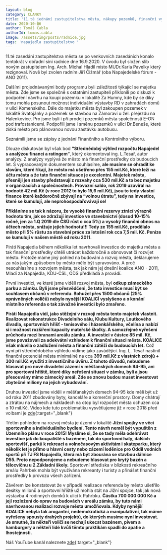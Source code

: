 ```yaml
---
layout: blog
category: CLANKY
title: '11.té jednání zastupitelstva města, nákupy pozemků, finanční výhled 2020-2023'
date: 2020-10-06
author: Tomáš Čabla
authorId: tomas.cabla
image: /assets/img/posts/radnice.jpg  
tags: 'napajedla zastupitelstvo '
---
```

11.té zasedání zastupitelstva města se po venkovních zasedáních konalo tentokrát v obřadní síni radnice dne 16.9.2020. V úvodu byl složen slib novým zastupitelem Ing. Arch. Michal Hladil místo MUDr.Karla Pavelky který rezignoval. Nově byl zvolen radním Jiří Čižmář (oba Napajedelské fórum - ANO 2011).


Dalšími projednávanými body programu byli záležitosti týkající se majetku města. Zde jsme se společně s ostatními zastupiteli přiklonili po diskuzi k podpoření návrhu na koupi pozemku v lokalitě Za Humny, kde by se díky tomu mohla posunout možnost individuální výstavby RD v zahradách domů v ulici Komenského. Dále do majetku města byl zakoupen pozemek v lokalitě Svatojánky a pozemek se stavbou na Zámoraví u žel. přejezdu na Halenkovice. Pro jsme byli i při prodeji pozemků města společnosti E-ON pod trafostanicemi. Podpořili jsme i směnu pozemků v ulici Dr.Beneše, které získá město pro plánovanou novou zastávku autobusu.


Seznámili jsme se zápisy z jednání Finančního a Kontrolního výboru. 


Dlouze diskutován byl však bod **“Střednědobý výhled rozpočtu Napajedel s analýzou financí a ratingem”**, který okomentoval ing. L.Tesař, autor analýzy. Z analýzy vyplývá že město má finanční prostředky do budoucích let. S vypracovaným dokumentem souhlasíme, **ale musíme se ohradit ke slovům, které říkají, že město má ušetřeno přes 155 mil.Kč, které leží na účtu města a že tato finanční situace je excelentní. Majetek města, přesněji jen stavby představují z rozvahy cca 530 mil.Kč a to bez majetku v organizacích a společnostech. Provozní saldo, rok 2019 uzavíral na hodnotě 42 mil.Kč (v roce 2012 to bylo 15,6 mil.Kč), jsou to tedy vlastní finance které každoročně zbývají na “volnou útratu”, tedy na investice, které se kumulují, ale neprohospodařovávají se!**

**Přikláníme se tak k názoru, že vysoké finanční rezervy ztrácí výrazně hodnotu tím, jak se zdražují investice ve stavebnictví (dosud 10-15% ročně, jen za 1.Q 2019 dle ČSÚ růst o cca 5%)  a vysoký finanční obnos na účtech města, snižuje jejich hodnotu!!! Tedy ze 155 mil.Kč, prodělalo město při 5% růstu za stavební práce za letošní rok cca 7,5 mil. Kč. Peníze se kumulují v našem městě od roku 2011.** 


Piráti Napajedla během několika let navrhovali investice do majetku města a tak finanční prostředky chtěli utrácet každoročně a obnovovat či rozvíjet město. Protože máme jiný pohled na budování a rozvoj města, deklarujeme za nás jakým způsobem by město mělo být spravováno. A proč nesouhlasíme s rozvojem města, tak jak nám jej dnešní koalice ANO - 2011, Mladí za Napajedla, KDU-ČSL, ODS předkládá a provádí.


První investicí, ve které jsme viděli rozvoj města, byl **odkup zámeckého parku a zámku. Byli jsme přesvědčeni, že tato investice musí být se souhlasem občanů v referendu. Bohužel přes 1500 občanů (25% oprávněných voličů) nebylo nynější KOALICÍ vyslyšeno a o konání místního referenda o tak závažné investici bylo zmařeno.** 


**Piráti Napajedla vidí, jako stěžejní v rozvoji města tento majetek vlastnit. Realizovat rekonstrukce Divadelního sálu, Klubu Kultury, Loutkového divadla, sportovních hřišť - tenisového i házenkářského, včelína a nabízí si i možnost rozšíření kapacity mateřské školky. A samozřejmě vyřešení průchodu mezi branami areálu zámku. A investici  v částce 85 mil. Kč, jsme považovali za adekvátní vzhledem k finanční situaci města. KOALICE však mluvila o zadlužení města a finanční zátěží do budoucích let.** Což nyní při střednědobého výhledu vidíme jako zavádějící. Ing. L. Tesař nastínil finanční potenciál města minimálně na cca **399 mil.Kč z vlastních zdrojů + 300 mil.Kč využití z investičního úvěru.  Z tohoto důvodů, nebudeme hlasovat pro nové divadelní zázemí v měšťanských domech 94-95, ani pro sportovní hřiště, které díky neřešení situaci v zámku, byli a jsou přesouvány mimo zámecký areál. Zde se znovu budou muset investovat zbytečné miliony na jejich vybudování.** 


Druhou investicí jsme viděli v měšťanských domech 94-95 kde měli být už od roku 2011 zbudovány byty, kanceláře a komerční prostory. Domy chátrají a ztrátou na nájmech a nákladech na otop byl rozpočet města ochuzen cca o 10 mil.Kč.  Video kde tuto problematiku vysvětlujeme již v roce 2018 před volbami je [zde](https://www.youtube.com/watch?v=XL-vziLu7vQ){:target="_blank"}


Třetím pohledem na rozvoj města je území v lokalitě **Jižní spojky ve věci sportovního a individuálního bydlení. Tento návrh neměl být vypuštěn z Územního plánu v roce 2015! Myslíme si, že se tady měla odehrávat investice jak do koupaliště s bazénem, tak do sportovní haly, dalších sportovišť, parků k rekreaci a volnočasovým aktivitám i skateparku, který několik let je přímo u hlavní cesty nebo zázemí loděnice pro Oddíl vodních sportů při TJ FS Napajedla, která má být zbourána se stavbou dálnice D55. Proto nepodporujeme a nebudeme hlasovat pro krytý bazén a tělocvičnu u 2.Základní školy.** Sportovní střediska v blízkosti rekreačního areálu Pahrbek mohla být využívána rekreanty i turisty a přinášet finanční prostředky k provozu všech zařízení.


Závěrem lze konstatovat že v případě realizace referenda by město ušetřilo desítky milionů a sportovní hřiště už mohla stát na Jižní spojce, tak jak nová výstavba 4 rodinných domků k ulici k Pahrbku. **Částka 700 000 000 Kč a její rozložení do oprav na budovách v areálu zámku, by tuto námi navrhovanou realizaci rozvoje města umožňovala.
Kdyby nynější KOALICE nebyla tak arogantní, nedemokratická a manipulativní, tak máme vyřešeny spousty drahých projektů, do kterých musíme nyní investovat. Je smutné, že někteří voliči se nechají ukecat bazénem, pivem a hamburgery a někteří lidé kvůli těmto praktikám spadli do apatie a lhostejnosti.**



Náš YouTube kanál naleznete [zde](https://www.youtube.com/channel/UCgoN2Mo3r-xe0iO6N5HRWHA){:target="_blank"}



---

